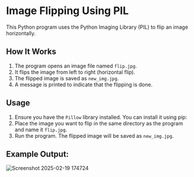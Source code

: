 # Image Flipping Using PIL

This Python program uses the Python Imaging Library (PIL) to flip an image horizontally.

## How It Works

1. The program opens an image file named `flip.jpg`.
2. It flips the image from left to right (horizontal flip).
3. The flipped image is saved as `new_img.jpg`.
4. A message is printed to indicate that the flipping is done.

## Usage

1. Ensure you have the `Pillow` library installed. You can install it using pip:
2. Place the image you want to flip in the same directory as the program and name it `flip.jpg`.
3. Run the program. The flipped image will be saved as `new_img.jpg`.

## Example Output:

![Screenshot 2025-02-19 174724](https://github.com/user-attachments/assets/207bde25-e180-429f-bba4-219e2fc43628)


